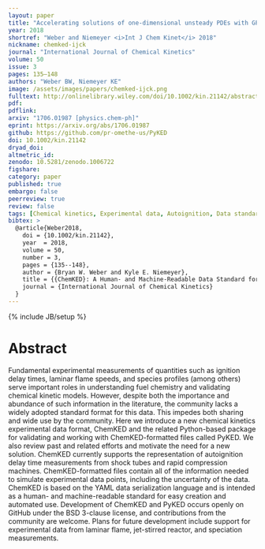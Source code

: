 ```yaml
---
layout: paper
title: "Accelerating solutions of one-dimensional unsteady PDEs with GPU-based swept time–space decomposition"
year: 2018
shortref: "Weber and Niemeyer <i>Int J Chem Kinet</i> 2018"
nickname: chemked-ijck
journal: "International Journal of Chemical Kinetics"
volume: 50
issue: 3
pages: 135–148
authors: "Weber BW, Niemeyer KE"
image: /assets/images/papers/chemked-ijck.png
fulltext: http://onlinelibrary.wiley.com/doi/10.1002/kin.21142/abstract
pdf:
pdflink:
arxiv: "1706.01987 [physics.chem-ph]"
eprint: https://arxiv.org/abs/1706.01987
github: https://github.com/pr-omethe-us/PyKED
doi: 10.1002/kin.21142
dryad_doi:
altmetric_id:
zenodo: 10.5281/zenodo.1006722
figshare:
category: paper
published: true
embargo: false
peerreview: true
review: false
tags: [Chemical kinetics, Experimental data, Autoignition, Data standard, ChemKED]
bibtex: >
  @article{Weber2018,
    doi = {10.1002/kin.21142},
    year  = 2018,
    volume = 50,
    number = 3,
    pages = {135--148},
    author = {Bryan W. Weber and Kyle E. Niemeyer},
    title = {{ChemKED}: A Human- and Machine-Readable Data Standard for Chemical Kinetics Experiments},
    journal = {International Journal of Chemical Kinetics}
  }
---
```

{% include JB/setup %}

# Abstract

Fundamental experimental measurements of quantities such as ignition delay times, laminar flame speeds, and species profiles (among others) serve important roles in understanding fuel chemistry and validating chemical kinetic models. However, despite both the importance and abundance of such information in the literature, the community lacks a widely adopted standard format for this data. This impedes both sharing and wide use by the community. Here we introduce a new chemical kinetics experimental data format, ChemKED and the related Python-based package for validating and working with ChemKED-formatted files called PyKED. We also review past and related efforts and motivate the need for a new solution. ChemKED currently supports the representation of autoignition delay time measurements from shock tubes and rapid compression machines. ChemKED-formatted files contain all of the information needed to simulate experimental data points, including the uncertainty of the data. ChemKED is based on the YAML data serialization language and is intended as a human- and machine-readable standard for easy creation and automated use. Development of ChemKED and PyKED occurs openly on GitHub under the BSD 3-clause license, and contributions from the community are welcome. Plans for future development include support for experimental data from laminar flame, jet-stirred reactor, and speciation measurements.
